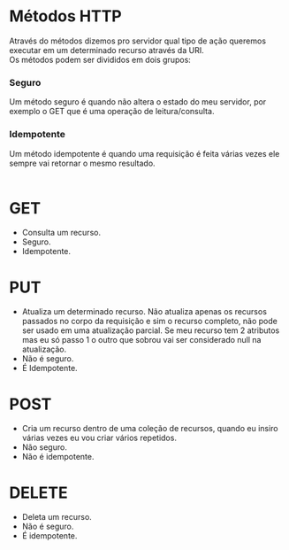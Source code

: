 # Métodos HTTP
Através do métodos dizemos pro servidor qual tipo de ação queremos executar em um determinado recurso através da URI.
<br>
Os métodos podem ser divididos em dois grupos: 
### Seguro
Um método seguro é quando não altera o estado do meu servidor, por exemplo o GET que é uma operação de leitura/consulta.

### Idempotente
Um método idempotente é quando uma requisição é feita várias vezes ele sempre vai retornar o mesmo resultado.
<br>
<br>
# GET 
- Consulta um recurso.
- Seguro.
- Idempotente.

# PUT
- Atualiza um determinado recurso. Não atualiza apenas os recursos passados no corpo da requisição e sim o recurso completo, não pode ser usado
em uma atualização parcial. Se meu recurso tem 2 atributos mas eu só passo 1 o outro que sobrou vai ser considerado null na atualização.
- Não é seguro.
- É Idempotente.

# POST
- Cria um recurso dentro de uma coleção de recursos, quando eu insiro várias vezes eu vou criar vários repetidos.
- Não seguro.
- Não é idempotente.

# DELETE
- Deleta um recurso.
- Não é seguro.
- É idempotente.
